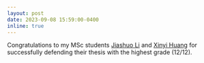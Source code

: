 ```yaml
---
layout: post
date: 2023-09-08 15:59:00-0400
inline: true
---
```


Congratulations to my MSc students [Jiashuo Li](https://www.linkedin.com/in/jiashuo-li-376a13231/) and [Xinyi Huang](https://www.linkedin.com/in/xinyi-huang-384364231/) for successfully defending their thesis with the highest grade (12/12).